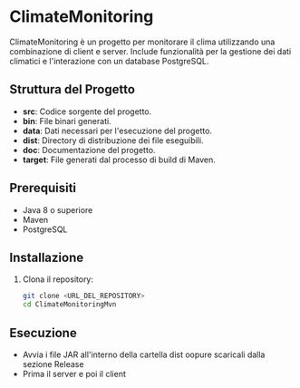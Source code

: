 # ClimateMonitoring

ClimateMonitoring è un progetto per monitorare il clima utilizzando una combinazione di client e server.
Include funzionalità per la gestione dei dati climatici e l'interazione con un database PostgreSQL.

## Struttura del Progetto

- **src**: Codice sorgente del progetto.
- **bin**: File binari generati.
- **data**: Dati necessari per l'esecuzione del progetto.
- **dist**: Directory di distribuzione dei file eseguibili.
- **doc**: Documentazione del progetto.
- **target**: File generati dal processo di build di Maven.

## Prerequisiti

- Java 8 o superiore
- Maven
- PostgreSQL

## Installazione

1. Clona il repository:
   ```sh
   git clone <URL_DEL_REPOSITORY>
   cd ClimateMonitoringMvn

## Esecuzione

- Avvia i file JAR all'interno della cartella dist oopure scaricali dalla sezione Release
- Prima il server e poi il client
